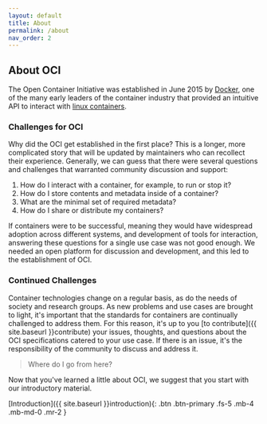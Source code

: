 ```yaml
---
layout: default
title: About
permalink: /about
nav_order: 2
---
```


## About OCI

The Open Container Initiative was established in June 2015 by 
[Docker](https://en.wikipedia.org/wiki/Docker_(software)), one of the many
early leaders of the container industry that provided an intuitive API to interact
with [linux containers](https://en.wikipedia.org/wiki/Container_(virtualization)).

### Challenges for OCI

Why did the OCI get established in the first place? This is a longer, more complicated
story that will be updated by maintainers who can recollect their experience. Generally,
we can guess that there were several questions and challenges that warranted community
discussion and support:

 1. How do I interact with a container, for example, to run or stop it?
 2. How do I store contents and metadata inside of a container? 
 3. What are the minimal set of required metadata?
 4. How do I share or distribute my containers?

If containers were to be successful, meaning they would have widespread adoption
across different systems, and development of tools for interaction, answering these
questions for a single use case was not good enough. We needed an open platform
for discussion and development, and this led to the establishment of OCI.


### Continued Challenges

Container technologies change on a regular basis, as do the needs of society and
research groups. As new problems and use cases are brought to light, it's important that the
standards for containers are continually challenged to address them. For this reason,
it's up to you [to contribute]({{ site.baseurl }}contribute) your issues, thoughts, 
and questions about the OCI specifications catered to your use case. If there is an issue,
it's the responsibility of the community to discuss and address it.

> Where do I go from here?

Now that you've learned a little about OCI, we suggest that you start with our introductory material.

[Introduction]({{ site.baseurl }}introduction){: .btn .btn-primary .fs-5 .mb-4 .mb-md-0 .mr-2 }
